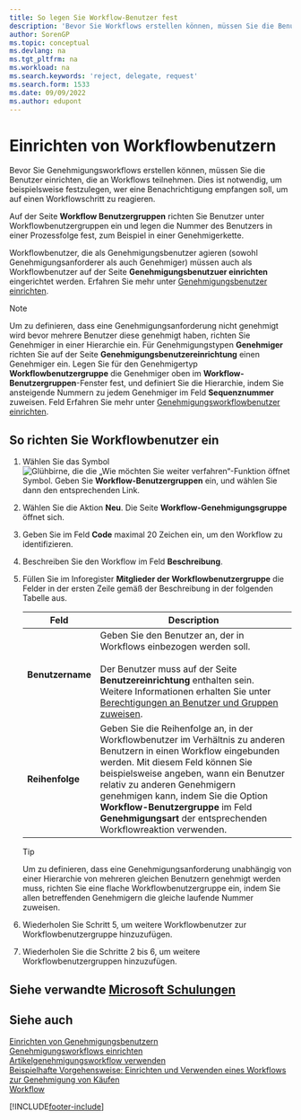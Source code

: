 ```yaml
---
title: So legen Sie Workflow-Benutzer fest
description: 'Bevor Sie Workflows erstellen können, müssen Sie die Benutzer, die daran teilnehmen, auf der Seite Workflow-Benutzergruppen festlegen.'
author: SorenGP
ms.topic: conceptual
ms.devlang: na
ms.tgt_pltfrm: na
ms.workload: na
ms.search.keywords: 'reject, delegate, request'
ms.search.form: 1533
ms.date: 09/09/2022
ms.author: edupont
---
```

# Einrichten von Workflowbenutzern

Bevor Sie Genehmigungsworkflows erstellen können, müssen Sie die Benutzer einrichten, die an Workflows teilnehmen. Dies ist notwendig, um beispielsweise festzulegen, wer eine Benachrichtigung empfangen soll, um auf einen Workflowschritt zu reagieren.  

Auf der Seite  **Workflow Benutzergruppen** richten Sie Benutzer unter Workflowbenutzergruppen ein und legen die Nummer des Benutzers in einer Prozessfolge fest, zum Beispiel in einer Genehmigerkette. 

Workflowbenutzer, die als Genehmigungsbenutzer agieren (sowohl Genehmigungsanforderer als auch Genehmiger) müssen auch als Workflowbenutzer auf der Seite **Genehmigungsbenutzuer einrichten** eingerichtet werden. Erfahren Sie mehr unter [Genehmigungsbenutzer einrichten](across-how-to-set-up-approval-users.md).  

> [!NOTE]  
> Um zu definieren, dass eine Genehmigungsanforderung nicht genehmigt wird bevor mehrere Benutzer diese genehmigt haben, richten Sie Genehmiger in einer Hierarchie ein. Für Genehmigungstypen **Genehmiger** richten Sie auf der Seite **Genehmigungsbenutzereinrichtung** einen Genehmiger ein. Legen Sie für den Genehmigertyp **Workflowbenutzergruppe** die Genehmiger oben im **Workflow-Benutzergruppen**-Fenster fest, und definiert Sie die Hierarchie, indem Sie ansteigende Nummern zu jedem Genehmiger im Feld **Sequenznummer** zuweisen. Feld Erfahren Sie mehr unter [Genehmigungsworkflowbenutzer einrichten](across-how-to-set-up-approval-users.md). 

## So richten Sie Workflowbenutzer ein

1. Wählen Sie das Symbol ![Glühbirne, die die „Wie möchten Sie weiter verfahren“-Funktion öffnet](media/ui-search/search_small.png "Was möchten Sie tun?") Symbol. Geben Sie **Workflow-Benutzergruppen** ein, und wählen Sie dann den entsprechenden Link.  
2. Wählen Sie die Aktion **Neu**. Die Seite **Workflow-Genehmigungsgruppe** öffnet sich.  
3. Geben Sie im Feld **Code** maximal 20 Zeichen ein, um den Workflow zu identifizieren.  
4. Beschreiben Sie den Workflow im Feld **Beschreibung**.  
5. Füllen Sie im Inforegister **Mitglieder der Workflowbenutzergruppe** die Felder in der ersten Zeile gemäß der Beschreibung in der folgenden Tabelle aus.  

   |Feld|Description|
   |-----|-----------|
   |**Benutzername**|Geben Sie den Benutzer an, der in Workflows einbezogen werden soll.<br /><br /> Der Benutzer muss auf der Seite **Benutzereinrichtung** enthalten sein. Weitere Informationen erhalten Sie unter [Berechtigungen an Benutzer und Gruppen zuweisen](ui-define-granular-permissions.md).|
   |**Reihenfolge**|Geben Sie die Reihenfolge an, in der Workflowbenutzer im Verhältnis zu anderen Benutzern in einen Workflow eingebunden werden. Mit diesem Feld können Sie beispielsweise angeben, wann ein Benutzer relativ zu anderen Genehmigern genehmigen kann, indem Sie die Option **Workflow-Benutzergruppe** im Feld **Genehmigungsart** der entsprechenden Workflowreaktion verwenden.| 

   > [!TIP]
   > Um zu definieren, dass eine Genehmigungsanforderung unabhängig von einer Hierarchie von mehreren gleichen Benutzern genehmigt werden muss, richten Sie eine flache Workflowbenutzergruppe ein, indem Sie allen betreffenden Genehmigern die gleiche laufende Nummer zuweisen.

6. Wiederholen Sie Schritt 5, um weitere Workflowbenutzer zur Workflowbenutzergruppe hinzuzufügen.  
7. Wiederholen Sie die Schritte 2 bis 6, um weitere Workflowbenutzergruppen hinzuzufügen.  

## Siehe verwandte [Microsoft Schulungen](/training/modules/create-workflows/)

## Siehe auch

[Einrichten von Genehmigungsbenutzern](across-how-to-set-up-approval-users.md)  
[Genehmigungsworkflows einrichten](across-set-up-workflows.md)  
[Artikelgenehmigungsworkflow verwenden](across-use-workflows.md)  
[Beispielhafte Vorgehensweise: Einrichten und Verwenden eines Workflows zur Genehmigung von Käufen](walkthrough-setting-up-and-using-a-purchase-approval-workflow.md)  
[Workflow](across-workflow.md)  

[!INCLUDE[footer-include](includes/footer-banner.md)]
